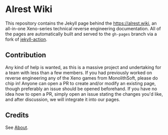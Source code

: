 # Alrest Wiki

This repository contains the Jekyll page behind the https://alrest.wiki, an all-in-one Xeno-series technical reverse engineering documentation. All of the pages are automatically built and served to the `gh-pages` branch via a fork of [jekyll-action](https://github.com/Still34/jekyll-action).

## Contribution

Any kind of help is wanted, as this is a massive project and undertaking for a team with less than a few members. If you had previously worked on reverse engineering any of the Xeno games from MonolithSoft, please do chip in! Anyone can open a PR to create and/or modify an existing page, though preferably an issue should be opened beforehand. If you have no idea how to open a PR, simply open an issue stating the changes you'd like, and after discussion, we will integrate it into our pages.

## Credits

See [About](https://alrest.wiki/about).